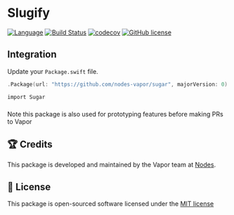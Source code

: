 # Slugify
[![Language](https://img.shields.io/badge/Swift-3-brightgreen.svg)](http://swift.org)
[![Build Status](https://travis-ci.org/nodes-vapor/sugar.svg?branch=master)](https://travis-ci.org/nodes-vapor/sugar)
[![codecov](https://codecov.io/gh/nodes-vapor/sugar/branch/master/graph/badge.svg)](https://codecov.io/gh/nodes-vapor/sugar)
[![GitHub license](https://img.shields.io/badge/license-MIT-blue.svg)](https://raw.githubusercontent.com/nodes-vapor/sugar/master/LICENSE)

## Integration
Update your `Package.swift` file.
```swift
.Package(url: "https://github.com/nodes-vapor/sugar", majorVersion: 0)
```

```
import Sugar
```

###
Note this package is also used for prototyping features before making PRs to Vapor

## 🏆 Credits
This package is developed and maintained by the Vapor team at [Nodes](https://www.nodes.dk).

## 📄 License
This package is open-sourced software licensed under the [MIT license](http://opensource.org/licenses/MIT)
